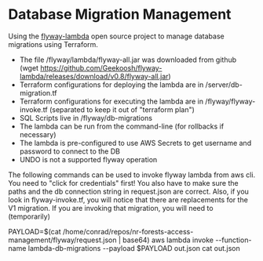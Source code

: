 # Database Migration Management
Using the [flyway-lambda](https://github.com/Geekoosh/flyway-lambda) open source project to manage database migrations using Terraform.

* The file /flyway/lambda/flyway-all.jar was downloaded from github (wget https://github.com/Geekoosh/flyway-lambda/releases/download/v0.8/flyway-all.jar)
* Terraform configurations for deploying the lambda are in /server/db-migration.tf
* Terraform configurations for executing the lambda are in /flyway/flyway-invoke.tf (separated to keep it out of "terraform plan")
* SQL Scripts live in /flyway/db-migrations
* The lambda can be run from the command-line (for rollbacks if necessary)
* The lambda is pre-configured to use AWS Secrets to get username and password to connect to the DB
* UNDO is not a supported flyway operation

The following commands can be used to invoke flyway lambda from aws cli. You need to "click for credentials" first!
You also have to make sure the paths and the db connection string in request.json are correct.
Also, if you look in flyway-invoke.tf, you will notice that there are replacements for the V1 migration. If you are invoking that migration, you will need to (temporarily)

PAYLOAD=$(cat /home/conrad/repos/nr-forests-access-management/flyway/request.json | base64)
aws lambda invoke --function-name lambda-db-migrations --payload $PAYLOAD out.json
cat out.json